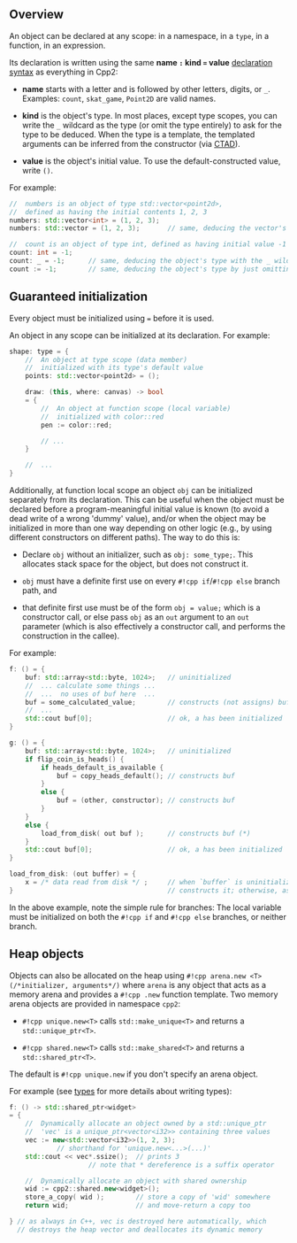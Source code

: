## Overview

An object can be declared at any scope: in a namespace, in a `type`, in a function, in an expression.

Its declaration is written using the same **name `:` kind `=` value** [declaration syntax](../cpp2/declarations.md) as everything in Cpp2:

- **name** starts with a letter and is followed by other letters, digits, or `_`. Examples: `count`, `skat_game`, `Point2D` are valid names.

- **kind** is the object's type. In most places, except type scopes, you can write the `_` wildcard as the type (or omit the type entirely) to ask for the type to be deduced. When the type is a template, the templated arguments can be inferred from the constructor (via [CTAD](../welcome/hello-world.md#ctad)).

- **value** is the object's initial value. To use the default-constructed value, write `()`.


For example:

``` cpp title="Declaring some objects"
//  numbers is an object of type std::vector<point2d>,
//  defined as having the initial contents 1, 2, 3
numbers: std::vector<int> = (1, 2, 3);
numbers: std::vector = (1, 2, 3);       // same, deducing the vector's type

//  count is an object of type int, defined as having initial value -1
count: int = -1;
count: _ = -1;      // same, deducing the object's type with the _ wildcard
count := -1;        // same, deducing the object's type by just omitting it
```


## <a id="init"></a> Guaranteed initialization

Every object must be initialized using `=` before it is used.

An object in any scope can be initialized at its declaration. For example:

``` cpp title="Initializing objects when they are declared" hl_lines="4 10"
shape: type = {
    //  An object at type scope (data member)
    //  initialized with its type's default value
    points: std::vector<point2d> = ();

    draw: (this, where: canvas) -> bool
    = {
        //  An object at function scope (local variable)
        //  initialized with color::red
        pen := color::red;

        // ...
    }

    //  ...
}
```

Additionally, at function local scope an object `obj` can be initialized separately from its declaration. This can be useful when the object must be declared before a program-meaningful initial value is known (to avoid a dead write of a wrong 'dummy' value), and/or when the object may be initialized in more than one way depending on other logic (e.g., by using different constructors on different paths). The way to do this is:

- Declare `obj` without an initializer, such as `obj: some_type;`. This allocates stack space for the object, but does not construct it.

- `obj` must have a definite first use on every `#!cpp if`/`#!cpp else` branch path, and

- that definite first use must be of the form `obj = value;` which is a constructor call, or else pass `obj` as an `out` argument to an `out` parameter (which is also effectively a constructor call, and performs the construction in the callee).

For example:

``` cpp title="Initializing local objects after they are declared" hl_lines="5 14 17 21"
f: () = {
    buf: std::array<std::byte, 1024>;   // uninitialized
    //  ... calculate some things ...
    //  ...  no uses of buf here  ...
    buf = some_calculated_value;        // constructs (not assigns) buf
    //  ...
    std::cout buf[0];                   // ok, a has been initialized
}

g: () = {
    buf: std::array<std::byte, 1024>;   // uninitialized
    if flip_coin_is_heads() {
        if heads_default_is_available {
            buf = copy_heads_default(); // constructs buf
        }
        else {
            buf = (other, constructor); // constructs buf
        }
    }
    else {
        load_from_disk( out buf );      // constructs buf (*)
    }
    std::cout buf[0];                   // ok, a has been initialized
}

load_from_disk: (out buffer) = {
    x = /* data read from disk */ ;     // when `buffer` is uninitialized,
}                                       // constructs it; otherwise, assigns
```

In the above example, note the simple rule for branches: The local variable must be initialized on both the `#!cpp if` and `#!cpp else` branches, or neither branch.


## <a id="heap"></a>Heap objects

Objects can also be allocated on the heap using `#!cpp arena.new <T> (/*initializer, arguments*/)` where `arena` is any object that acts as a memory arena and provides a `#!cpp .new` function template. Two memory arena objects are provided in namespace `cpp2`:

- `#!cpp unique.new<T>` calls `std::make_unique<T>` and returns a `std::unique_ptr<T>`.

- `#!cpp shared.new<T>` calls `std::make_shared<T>` and returns a `std::shared_ptr<T>`.

The default is `#!cpp unique.new` if you don't specify an arena object.

For example (see [types](types.md) for more details about writing types):


``` cpp title="Heap allocation" hl_lines="3-6 10-11"
f: () -> std::shared_ptr<widget>
= {
    //  Dynamically allocate an object owned by a std::unique_ptr
    //  'vec' is a unique_ptr<vector<i32>> containing three values
    vec := new<std::vector<i32>>(1, 2, 3);
            // shorthand for 'unique.new<...>(...)'
    std::cout << vec*.ssize();  // prints 3
                    // note that * dereference is a suffix operator

    //  Dynamically allocate an object with shared ownership
    wid := cpp2::shared.new<widget>();
    store_a_copy( wid );        // store a copy of 'wid' somewhere
    return wid;                 // and move-return a copy too

} // as always in C++, vec is destroyed here automatically, which
  // destroys the heap vector and deallocates its dynamic memory
```


